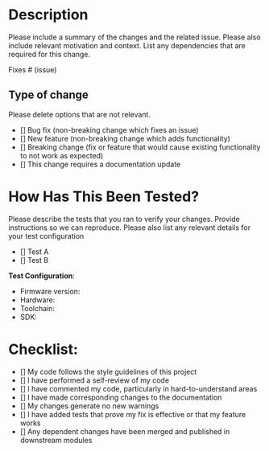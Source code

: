 # Description

Please include a summary of the changes and the related issue. Please also include relevant motivation and context. List any dependencies that are required for this change.

Fixes # (issue)

## Type of change

Please delete options that are not relevant.

- [] Bug fix (non-breaking change which fixes an issue)
- [] New feature (non-breaking change which adds functionality)
- [] Breaking change (fix or feature that would cause existing functionality to not work as expected)
- [] This change requires a documentation update

# How Has This Been Tested?

Please describe the tests that you ran to verify your changes. Provide instructions so we can reproduce. Please also list any relevant details for your test configuration

- [] Test A
- [] Test B

**Test Configuration**:
* Firmware version:
* Hardware:
* Toolchain:
* SDK:

# Checklist:

- [] My code follows the style guidelines of this project
- [] I have performed a self-review of my code
- [] I have commented my code, particularly in hard-to-understand areas
- [] I have made corresponding changes to the documentation
- [] My changes generate no new warnings
- [] I have added tests that prove my fix is effective or that my feature works
- [] Any dependent changes have been merged and published in downstream modules
